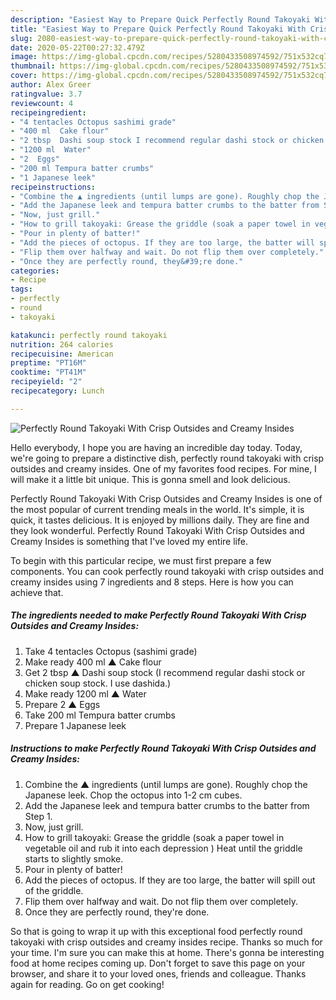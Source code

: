 ```yaml
---
description: "Easiest Way to Prepare Quick Perfectly Round Takoyaki With Crisp Outsides and Creamy Insides"
title: "Easiest Way to Prepare Quick Perfectly Round Takoyaki With Crisp Outsides and Creamy Insides"
slug: 2080-easiest-way-to-prepare-quick-perfectly-round-takoyaki-with-crisp-outsides-and-creamy-insides
date: 2020-05-22T00:27:32.479Z
image: https://img-global.cpcdn.com/recipes/5280433508974592/751x532cq70/perfectly-round-takoyaki-with-crisp-outsides-and-creamy-insides-recipe-main-photo.jpg
thumbnail: https://img-global.cpcdn.com/recipes/5280433508974592/751x532cq70/perfectly-round-takoyaki-with-crisp-outsides-and-creamy-insides-recipe-main-photo.jpg
cover: https://img-global.cpcdn.com/recipes/5280433508974592/751x532cq70/perfectly-round-takoyaki-with-crisp-outsides-and-creamy-insides-recipe-main-photo.jpg
author: Alex Greer
ratingvalue: 3.7
reviewcount: 4
recipeingredient:
- "4 tentacles Octopus sashimi grade"
- "400 ml  Cake flour"
- "2 tbsp  Dashi soup stock I recommend regular dashi stock or chicken soup stock I use dashida"
- "1200 ml  Water"
- "2  Eggs"
- "200 ml Tempura batter crumbs"
- "1 Japanese leek"
recipeinstructions:
- "Combine the ▲ ingredients (until lumps are gone). Roughly chop the Japanese leek. Chop the octopus into 1-2 cm cubes."
- "Add the Japanese leek and tempura batter crumbs to the batter from Step 1."
- "Now, just grill."
- "How to grill takoyaki: Grease the griddle (soak a paper towel in vegetable oil and rub it into each depression ) Heat until the griddle starts to slightly smoke."
- "Pour in plenty of batter!"
- "Add the pieces of octopus. If they are too large, the batter will spill out of the griddle."
- "Flip them over halfway and wait. Do not flip them over completely."
- "Once they are perfectly round, they&#39;re done."
categories:
- Recipe
tags:
- perfectly
- round
- takoyaki

katakunci: perfectly round takoyaki 
nutrition: 264 calories
recipecuisine: American
preptime: "PT16M"
cooktime: "PT41M"
recipeyield: "2"
recipecategory: Lunch

---
```



![Perfectly Round Takoyaki With Crisp Outsides and Creamy Insides](https://img-global.cpcdn.com/recipes/5280433508974592/751x532cq70/perfectly-round-takoyaki-with-crisp-outsides-and-creamy-insides-recipe-main-photo.jpg)

Hello everybody, I hope you are having an incredible day today. Today, we're going to prepare a distinctive dish, perfectly round takoyaki with crisp outsides and creamy insides. One of my favorites food recipes. For mine, I will make it a little bit unique. This is gonna smell and look delicious.



Perfectly Round Takoyaki With Crisp Outsides and Creamy Insides is one of the most popular of current trending meals in the world. It's simple, it is quick, it tastes delicious. It is enjoyed by millions daily. They are fine and they look wonderful. Perfectly Round Takoyaki With Crisp Outsides and Creamy Insides is something that I've loved my entire life.


To begin with this particular recipe, we must first prepare a few components. You can cook perfectly round takoyaki with crisp outsides and creamy insides using 7 ingredients and 8 steps. Here is how you can achieve that.

<!--inarticleads1-->

##### The ingredients needed to make Perfectly Round Takoyaki With Crisp Outsides and Creamy Insides:

1. Take 4 tentacles Octopus (sashimi grade)
1. Make ready 400 ml ▲ Cake flour
1. Get 2 tbsp ▲ Dashi soup stock (I recommend regular dashi stock or chicken soup stock. I use dashida.)
1. Make ready 1200 ml ▲ Water
1. Prepare 2 ▲ Eggs
1. Take 200 ml Tempura batter crumbs
1. Prepare 1 Japanese leek




<!--inarticleads2-->

##### Instructions to make Perfectly Round Takoyaki With Crisp Outsides and Creamy Insides:

1. Combine the ▲ ingredients (until lumps are gone). Roughly chop the Japanese leek. Chop the octopus into 1-2 cm cubes.
1. Add the Japanese leek and tempura batter crumbs to the batter from Step 1.
1. Now, just grill.
1. How to grill takoyaki: Grease the griddle (soak a paper towel in vegetable oil and rub it into each depression ) Heat until the griddle starts to slightly smoke.
1. Pour in plenty of batter!
1. Add the pieces of octopus. If they are too large, the batter will spill out of the griddle.
1. Flip them over halfway and wait. Do not flip them over completely.
1. Once they are perfectly round, they&#39;re done.




So that is going to wrap it up with this exceptional food perfectly round takoyaki with crisp outsides and creamy insides recipe. Thanks so much for your time. I'm sure you can make this at home. There's gonna be interesting food at home recipes coming up. Don't forget to save this page on your browser, and share it to your loved ones, friends and colleague. Thanks again for reading. Go on get cooking!

